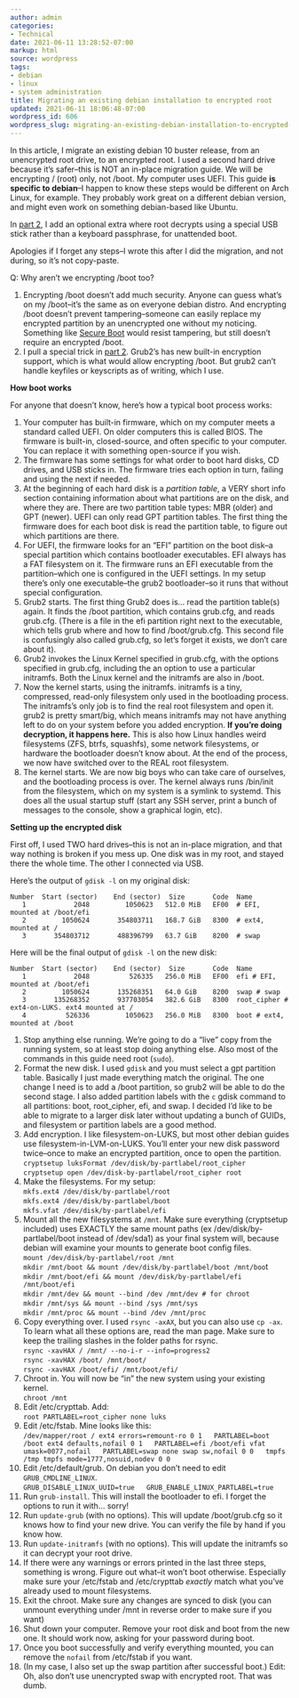 ```yaml
---
author: admin
categories:
- Technical
date: 2021-06-11 13:28:52-07:00
markup: html
source: wordpress
tags:
- debian
- linux
- system administration
title: Migrating an existing debian installation to encrypted root
updated: 2021-06-11 18:06:48-07:00
wordpress_id: 606
wordpress_slug: migrating-an-existing-debian-installation-to-encrypted-root
---
```

In this article, I migrate an existing debian 10 buster release, from an unencrypted root drive, to an encrypted root. I used a second hard drive because it’s safer–this is NOT an in-place migration guide. We will be encrypting / (root) only, not /boot. My computer uses UEFI. This guide **is specific to debian**–I happen to know these steps would be different on Arch Linux, for example. They probably work great on a different debian version, and might even work on something debian-based like Ubuntu.

In [part 2][1], I add an optional extra where root decrypts using a special USB stick rather than a keyboard passphrase, for unattended boot.

Apologies if I forget any steps–I wrote this after I did the migration, and not during, so it’s not copy-paste.

Q: Why aren’t we encrypting /boot too?

1.  Encrypting /boot doesn’t add much security. Anyone can guess what’s on my /boot–it’s the same as on everyone debian distro. And encrypting /boot doesn’t prevent tampering–someone can easily replace my encrypted partition by an unencrypted one without my noticing. Something like [Secure Boot][2] would resist tampering, but still doesn’t require an encrypted /boot.
2.  I pull a special trick in [part 2][3]. Grub2’s has new built-in encryption support, which is what would allow encrypting /boot. But grub2 can’t handle keyfiles or keyscripts as of writing, which I use.

**How boot works**

For anyone that doesn’t know, here’s how a typical boot process works:

1.  Your computer has built-in firmware, which on my computer meets a standard called UEFI. On older computers this is called BIOS. The firmware is built-in, closed-source, and often specific to your computer. You can replace it with something open-source if you wish.
2.  The firmware has some settings for what order to boot hard disks, CD drives, and USB sticks in. The firmware tries each option in turn, failing and using the next if needed.
3.  At the beginning of each hard disk is a *partition table*, a VERY short info section containing information about what partitions are on the disk, and where they are. There are two partition table types: MBR (older) and GPT (newer). UEFI can only read GPT partition tables. The first thing the firmware does for each boot disk is read the partition table, to figure out which partitions are there.
4.  For UEFI, the firmware looks for an “EFI” partition on the boot disk–a special partition which contains bootloader executables. EFI always has a FAT filesystem on it. The firmware runs an EFI executable from the partition–which one is configured in the UEFI settings. In my setup there’s only one executable–the grub2 bootloader–so it runs that without special configuration.
5.  Grub2 starts. The first thing Grub2 does is… read the partition table(s) again. It finds the /boot partition, which contains grub.cfg, and reads grub.cfg. (There is a file in the efi partition right next to the executable, which tells grub where and how to find /boot/grub.cfg. This second file is confusingly also called grub.cfg, so let’s forget it exists, we don’t care about it).
6.  Grub2 invokes the Linux Kernel specified in grub.cfg, with the options specified in grub.cfg, including the an option to use a particular initramfs. Both the Linux kernel and the initramfs are also in /boot.
7.  Now the kernel starts, using the initramfs. initramfs is a tiny, compressed, read-only filesystem only used in the bootloading process. The initramfs’s only job is to find the real root filesystem and open it. grub2 is pretty smart/big, which means initramfs may not have anything left to do on your system before you added encryption. **If you’re doing decryption, it happens here.** This is also how Linux handles weird filesystems (ZFS, btrfs, squashfs), some network filesystems, or hardware the bootloader doesn’t know about. At the end of the process, we now have switched over to the REAL root filesystem.
8.  The kernel starts. We are now big boys who can take care of ourselves, and the bootloading process is over. The kernel always runs /bin/init from the filesystem, which on my system is a symlink to systemd. This does all the usual startup stuff (start any SSH server, print a bunch of messages to the console, show a graphical login, etc).

**Setting up the encrypted disk**

First off, I used TWO hard drives–this is not an in-place migration, and that way nothing is broken if you mess up. One disk was in my root, and stayed there the whole time. The other I connected via USB.

Here’s the output of `gdisk -l` on my original disk:

    Number  Start (sector)    End (sector)  Size       Code  Name
       1            2048         1050623   512.0 MiB   EF00  # EFI, mounted at /boot/efi
       2         1050624       354803711   168.7 GiB   8300  # ext4, mounted at /
       3       354803712       488396799   63.7 GiB    8200  # swap

Here will be the final output of `gdisk -l` on the new disk:

    Number  Start (sector)    End (sector)  Size       Code  Name
       1            2048          526335   256.0 MiB   EF00  efi # EFI, mounted at /boot/efi
       2         1050624       135268351   64.0 GiB    8200  swap # swap
       3       135268352       937703054   382.6 GiB   8300  root_cipher # ext4-on-LUKS. ext4 mounted at /
       4          526336         1050623   256.0 MiB   8300  boot # ext4, mounted at /boot

1.  Stop anything else running. We’re going to do a “live” copy from the running system, so at least stop doing anything else. Also most of the commands in this guide need root (`sudo`).
2.  Format the new disk. I used `gdisk` and you must select a gpt partition table. Basically I just made everything match the original. The one change I need is to add a /boot partition, so grub2 will be able to do the second stage. I also added partition labels with the `c` gdisk command to all partitions: boot, root\_cipher, efi, and swap. I decided I’d like to be able to migrate to a larger disk later without updating a bunch of GUIDs, and filesystem or partition labels are a good method.
3.  Add encryption. I like filesystem-on-LUKS, but most other debian guides use filesystem-in-LVM-on-LUKS. You’ll enter your new disk password twice–once to make an encrypted partition, once to open the partition.  
    `cryptsetup luksFormat /dev/disk/by-partlabel/root_cipher`  
    `cryptsetup open /dev/disk-by-partlabel/root_cipher root`
4.  Make the filesystems. For my setup:  
    `mkfs.ext4 /dev/disk/by-partlabel/root`  
    `mkfs.ext4 /dev/disk/by-partlabel/boot`  
    `mkfs.vfat /dev/disk/by-partlabel/efi`
5.  Mount all the new filesystems at `/mnt`. Make sure everything (cryptsetup included) uses EXACTLY the same mount paths (ex /dev/disk/by-partlabel/boot instead of /dev/sda1) as your final system will, because debian will examine your mounts to generate boot config files.  
    `mount /dev/disk/by-partlabel/root /mnt`  
    `mkdir /mnt/boot && mount /dev/disk/by-partlabel/boot /mnt/boo`t  
    `mkdir /mnt/boot/efi && mount /dev/disk/by-partlabel/efi /mnt/boot/efi`  
    `mkdir /mnt/dev && mount --bind /dev /mnt/dev # for chroot`  
    `mkdir /mnt/sys && mount --bind /sys /mnt/sys`  
    `mkdir /mnt/proc && mount --bind /dev /mnt/proc`
6.  Copy everything over. I used `rsync -axAX`, but you can also use `cp -ax`. To learn what all these options are, read the man page. Make sure to keep the trailing slashes in the folder paths for rsync.  
    `rsync -xavHAX / /mnt/ --no-i-r --info=progress2`  
    `rsync -xavHAX /boot/ /mnt/boot/`  
    `rsync -xavHAX /boot/efi/ /mnt/boot/efi/`
7.  Chroot in. You will now be “in” the new system using your existing kernel.  
    `chroot /mnt`
8.  Edit /etc/crypttab. Add:  
    `root PARTLABEL=root_cipher none luks`
9.  Edit /etc/fstab. Mine looks like this:  
    `/dev/mapper/root / ext4 errors=remount-ro 0 1   PARTLABEL=boot /boot ext4 defaults,nofail 0 1   PARTLABEL=efi /boot/efi vfat umask=0077,nofail   PARTLABEL=swap none swap sw,nofail 0 0   tmpfs /tmp tmpfs mode=1777,nosuid,nodev 0 0`
10.  Edit /etc/default/grub. On debian you don’t need to edit `GRUB_CMDLINE_LINUX`.  
    `GRUB_DISABLE_LINUX_UUID=true   GRUB_ENABLE_LINUX_PARTLABEL=true`
11.  Run `grub-install`. This will install the bootloader to efi. I forget the options to run it with… sorry!
12.  Run `update-grub` (with no options). This will update /boot/grub.cfg so it knows how to find your new drive. You can verify the file by hand if you know how.
13.  Run `update-initramfs` (with no options). This will update the initramfs so it can decrypt your root drive.
14.  If there were any warnings or errors printed in the last three steps, something is wrong. Figure out what–it won’t boot otherwise. Especially make sure your /etc/fstab and /etc/crypttab *exactly* match what you’ve already used to mount filesystems.
15.  Exit the chroot. Make sure any changes are synced to disk (you can unmount everything under /mnt in reverse order to make sure if you want)
16.  Shut down your computer. Remove your root disk and boot from the new one. It should work now, asking for your password during boot.
17.  Once you boot successfully and verify everything mounted, you can remove the `nofail` from /etc/fstab if you want.
18.  (In my case, I also set up the swap partition after successful boot.) Edit: Oh, also don’t use unencrypted swap with encrypted root. That was dumb.

[1]: https://blog.za3k.com/encrypted-root-on-debian-part-2-unattended-boot/
[2]: https://www.rodsbooks.com/efi-bootloaders/secureboot.html
[3]: https://blog.za3k.com/encrypted-root-on-debian-part-2-unattended-boot/
